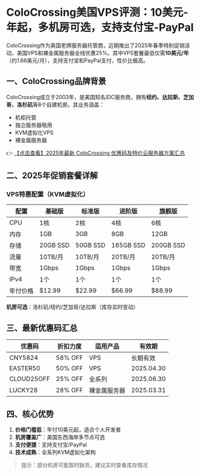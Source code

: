 # ColoCrossing美国VPS评测：10美元-年起，多机房可选，支持支付宝-PayPal

ColoCrossing作为美国老牌服务器托管商，近期推出了2025年春季特别促销活动，美国VPS和裸金属服务器全线优惠25%。其中VPS套餐最低仅需**10美元/年**（约1.66美元/月），支持支付宝和PayPal支付，性价比极高。

## 一、ColoCrossing品牌背景

ColoCrossing成立于2003年，是美国知名IDC服务商，拥有**纽约、达拉斯、芝加哥、洛杉矶**等8个自建机房。其业务涵盖：
- 机柜托管
- 独立服务器租用
- KVM虚拟化VPS
- 裸金属服务器

👉 [【点击查看】2025年最新 ColoCrossing 优惠码及特价云服务器方案汇总](https://bit.ly/ColoCrossing)

## 二、2025年促销套餐详解

### VPS特惠配置（KVM虚拟化）
| 配置        | 基础版       | 标准版       | 进阶版       | 旗舰版       |
|-------------|-------------|-------------|-------------|-------------|
| CPU         | 1核         | 2核         | 4核         | 6核         |
| 内存        | 1GB         | 3GB         | 8GB         | 12GB        |
| 存储        | 20GB SSD    | 50GB SSD    | 165GB SSD   | 200GB SSD   |
| 流量        | 10TB/月     | 10TB/月     | 20TB/月     | 20TB/月     |
| 带宽        | 1Gbps       | 1Gbps       | 1Gbps       | 1Gbps       |
| IPv4        | 1个         | 1个         | 1个         | 1个         |
| 年付价格    | $12.99      | $22.99      | $66.99      | $88.99      |

**机房可选**：洛杉矶/纽约/芝加哥/达拉斯（库存实时变动）

## 三、最新优惠码汇总

| 优惠码          | 折扣力度 | 适用产品       | 有效期       |
|----------------|---------|---------------|-------------|
| CNY5824        | 58% OFF | VPS           | 长期有效    |
| EASTER50       | 50% OFF | VPS           | 2025.04.30  |
| CLOUD25OFF     | 25% OFF | 全系列        | 2025.06.30  |
| LUCKY28        | 28% OFF | 裸金属服务器  | 2025.03.31  |

## 四、核心优势
1. **价格门槛低**：年付10美元起，适合个人开发者
2. **机房覆盖广**：美国东西海岸多节点可选
3. **支付便捷**：支持支付宝/PayPal
4. **技术成熟**：全系列KVM虚拟化架构

> 提示：部分机房可能暂时缺货，建议实时查看库存情况